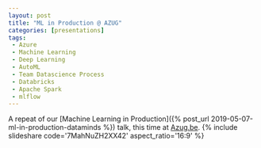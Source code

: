 ```yaml
---
layout: post
title: "ML in Production @ AZUG"
categories: [presentations]
tags:
 - Azure
 - Machine Learning
 - Deep Learning
 - AutoML
 - Team Datascience Process
 - Databricks
 - Apache Spark
 - mlflow
---
```



A repeat of our [Machine Learning in Production]({% post_url 2019-05-07-ml-in-production-dataminds %}) talk, this time at [Azug.be](https://www.azug.be/events/2019/06/13/iotedge-and-datascience). 
{% include slideshare code='7MahNuZH2XX42' aspect_ratio='16:9' %}
